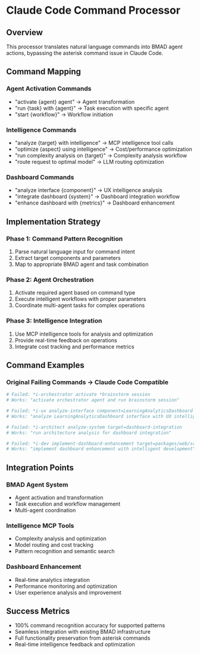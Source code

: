 # Claude Code Command Processor

## Overview

This processor translates natural language commands into BMAD agent actions, bypassing the asterisk command issue in Claude Code.

## Command Mapping

### Agent Activation Commands
- "activate {agent} agent" → Agent transformation
- "run {task} with {agent}" → Task execution with specific agent
- "start {workflow}" → Workflow initiation

### Intelligence Commands
- "analyze {target} with intelligence" → MCP intelligence tool calls
- "optimize {aspect} using intelligence" → Cost/performance optimization
- "run complexity analysis on {target}" → Complexity analysis workflow
- "route request to optimal model" → LLM routing optimization

### Dashboard Commands  
- "analyze interface {component}" → UX intelligence analysis
- "integrate dashboard {system}" → Dashboard integration workflow
- "enhance dashboard with {metrics}" → Dashboard enhancement

## Implementation Strategy

### Phase 1: Command Pattern Recognition
1. Parse natural language input for command intent
2. Extract target components and parameters
3. Map to appropriate BMAD agent and task combination

### Phase 2: Agent Orchestration
1. Activate required agent based on command type
2. Execute intelligent workflows with proper parameters
3. Coordinate multi-agent tasks for complex operations

### Phase 3: Intelligence Integration
1. Use MCP intelligence tools for analysis and optimization
2. Provide real-time feedback on operations
3. Integrate cost tracking and performance metrics

## Command Examples

### Original Failing Commands → Claude Code Compatible

```bash
# Failed: *i-orchestrator activate *brainstorm session
# Works: "activate orchestrator agent and run brainstorm session"

# Failed: *i-ux analyze-interface component=LearningAnalyticsDashboard
# Works: "analyze LearningAnalyticsDashboard interface with UX intelligence"

# Failed: *i-architect analyze-system target=dashboard-integration  
# Works: "run architecture analysis for dashboard integration"

# Failed: *i-dev implement-dashboard-enhancement target=packages/web/src/components/dashboard
# Works: "implement dashboard enhancement with intelligent development"
```

## Integration Points

### BMAD Agent System
- Agent activation and transformation
- Task execution and workflow management
- Multi-agent coordination

### Intelligence MCP Tools
- Complexity analysis and optimization
- Model routing and cost tracking
- Pattern recognition and semantic search

### Dashboard Enhancement
- Real-time analytics integration
- Performance monitoring and optimization
- User experience analysis and improvement

## Success Metrics

- 100% command recognition accuracy for supported patterns
- Seamless integration with existing BMAD infrastructure
- Full functionality preservation from asterisk commands
- Real-time intelligence feedback and optimization
